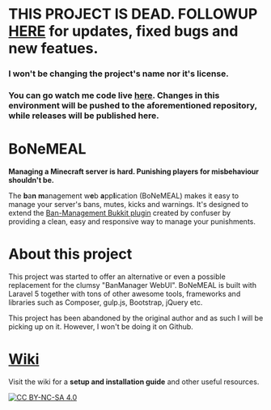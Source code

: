 # THIS PROJECT IS DEAD. FOLLOWUP [HERE](https://developers.minicraft2.ga/miguel456/BoNeMEAL) for updates, fixed bugs and new featues.
### I won't be changing the project's name nor it's license.
### You can go watch me code live [here](https://ide.c9.io/miguel456/bonemeal). Changes in this environment will be pushed to the aforementioned repository, while releases will be published here.














# BoNeMEAL
**Managing a Minecraft server is hard. Punishing players for misbehaviour shouldn't be.**

The **b**a**n** **m**anagement w**e**b **a**pp**l**ication (BoNeMEAL) makes it easy to manage your server's bans, mutes, kicks and warnings. It's designed to extend the [Ban-Management Bukkit plugin](http://dev.bukkit.org/bukkit-plugins/ban-management/) created by confuser by providing a clean, easy and responsive way to manage your punishments.

# About this project

This project was started to offer an alternative or even a possible replacement for the clumsy "BanManager WebUI".
BoNeMEAL is built with Laravel 5 together with tons of other awesome tools, frameworks and libraries such as Composer, gulp.js, Bootstrap, jQuery etc.

This project has been abandoned by the original author and as such I will be picking up on it. However, I won't be doing it on Github.

# [Wiki](https://github.com/ftbastler/BoNeMEAL/wiki)

Visit the wiki for a **setup and installation guide** and other useful resources.

[![CC BY-NC-SA 4.0](https://i.creativecommons.org/l/by-nc-sa/4.0/80x15.png)](https://github.com/ftbastler/BoNeMEAL/blob/master/LICENSE.md)
